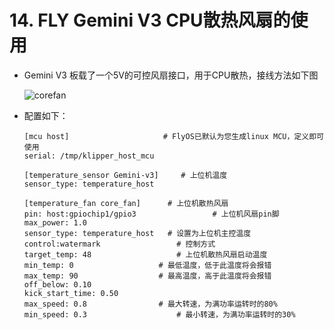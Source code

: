 

# 14. FLY Gemini V3 CPU散热风扇的使用

* Gemini V3 板载了一个5V的可控风扇接口，用于CPU散热，接线方法如下图

  ![corefan](../../images/boards/fly_gemini_v3/corefan.png)

* 配置如下：

  ```
  [mcu host]                     # FlyOS已默认为您生成linux MCU，定义即可使用           
  serial: /tmp/klipper_host_mcu 
  
  [temperature_sensor Gemini-v3]     # 上位机温度
  sensor_type: temperature_host
  
  [temperature_fan core_fan]      # 上位机散热风扇
  pin: host:gpiochip1/gpio3           	    # 上位机风扇pin脚
  max_power: 1.0
  sensor_type: temperature_host   # 设置为上位机主控温度
  control:watermark          		# 控制方式
  target_temp: 48           		# 上位机散热风扇启动温度
  min_temp: 0             		# 最低温度，低于此温度将会报错
  max_temp: 90            		# 最高温度，高于此温度将会报错
  off_below: 0.10
  kick_start_time: 0.50
  max_speed: 0.8           	    # 最大转速，为满功率运转时的80%
  min_speed: 0.3            	    # 最小转速，为满功率运转时的30%
  
  ```
  
  
